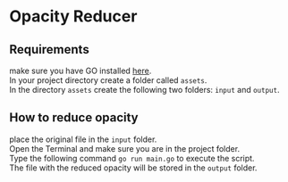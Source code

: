 # Opacity Reducer

## Requirements
make sure you have GO installed [here](https://go.dev/dl/).<br>
In your project directory create a folder called ``assets``.<br>
In the directory ``assets`` create the following two folders: ``input`` and ``output``.<br>

## How to reduce opacity

place the original file in the ``input`` folder.<br>
Open the Terminal and make sure you are in the project folder. <br>
Type the following command ``go run main.go`` to execute the script.<br>
The file with the reduced opacity will be stored in the ``output`` folder. 